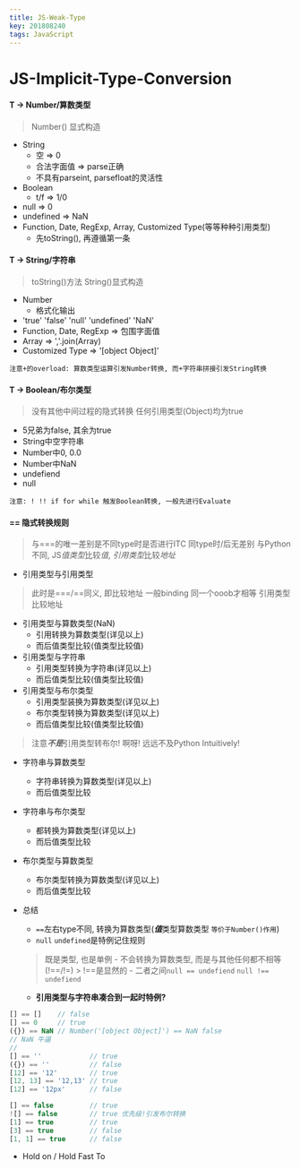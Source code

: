 ```yaml
---
title: JS-Weak-Type
key: 201808240
tags: JavaScript
---
```


# JS-Implicit-Type-Conversion

#### T -> Number/算数类型
> Number() 显式构造
- String
   - 空 => 0
   - 合法字面值 => parse正确
   - 不具有parseint, parsefloat的灵活性
- Boolean
   - t/f => 1/0
- null => 0
- undefined => NaN
- Function, Date, RegExp, Array, Customized Type(等等种种引用类型)
   - 先toString(), 再遵循第一条

<!--more-->

#### T -> String/字符串
> toString()方法
> String()显式构造
- Number
   - 格式化输出
- 'true' 'false' 'null' 'undefined' 'NaN'
- Function, Date, RegExp => 包围字面值
- Array  => ','.join(Array)
- Customized Type => '[object Object]'

`注意+的overload: 算数类型运算引发Number转换, 而+字符串拼接引发String转换`

#### T -> Boolean/布尔类型
> 没有其他中间过程的隐式转换
> 任何引用类型(Object)均为true
- 5兄弟为false, 其余为true
- String中空字符串
- Number中0, 0.0
- Number中NaN
- undefiend
- null

`注意: ! !! if for while 触发Boolean转换, 一般先进行Evaluate`

#### == 隐式转换规则
> 与===的唯一差别是不同type时是否进行ITC
> 同type时/后无差别
> 与Python不同, JS*值类型*比较*值*, *引用类型*比较*地址*

- 引用类型与引用类型
> 此时是===/==同义, 即比较地址
> 一般binding 同一个ooob才相等
> 引用类型比较地址

- 引用类型与算数类型(NaN)
   - 引用转换为算数类型(详见以上)
   - 而后值类型比较(值类型比较值)
- 引用类型与字符串
   - 引用类型转换为字符串(详见以上)
   - 而后值类型比较(值类型比较值)
- 引用类型与布尔类型
   - 引用类型装换为算数类型(详见以上)
   - 布尔类型转换为算数类型(详见以上)
   - 而后值类型比较(值类型比较值)
> 注意***不是***引用类型转布尔!
> 啊呀! 远远不及Python Intuitively!

- 字符串与算数类型
   - 字符串转换为算数类型(详见以上)
   - 而后值类型比较

- 字符串与布尔类型
   - 都转换为算数类型(详见以上)
   - 而后值类型比较

- 布尔类型与算数类型
   - 布尔类型转换为算数类型(详见以上)
   - 而后值类型比较

- 总结
   - `==`左右type不同, 转换为算数类型(***值***类型算数类型 `等价于Number()作用`)
   - `null` `undefined`是特例记住规则
   > 既是类型, 也是单例
      - 不会转换为算数类型, 而是与其他任何都不相等(!==/!=)
      > !==是显然的
      - 二者之间`null == undefiend` `null !== undefiend`
   - **引用类型与字符串凑合到一起时特例?**

```javascript
[] == []    // false
[] == 0     // true
({}) == NaN // Number('[object Object]') == NaN false
// NaN 牛逼
// 
[] == ''            // true
({}) == ''          // false
[12] == '12'        // true 
[12, 13] == '12,13' // true 
[12] == '12px'      // false

[] == false         // true
![] == false        // true 优先级!引发布尔转换
[1] == true         // true
[3] == true         // false
[1, 1] == true      // false

```

- Hold on / Hold Fast To